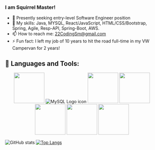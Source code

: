 ### I am Squirrel Master! 

- 🔭 Presently seeking entry-level Software Engineer position
- 🌱 My skills: 
Java, MYSQL, React/JavaScript, HTML/CSS/Bootstrap, Spring, Agile, Resp-API, Spring-Boot, AWS.
- 📫 How to reach me: 22CodingSm@gmail.com
- ⚡ Fun fact: I left my job of 10 years to hit the road full-time in my VW Campervan for 2 years! 

## 🧰 Languages and Tools:
<p align="center">
 
  
   <img src="https://cdn.jsdelivr.net/npm/programming-languages-logos/src/java/java.png" height="100">
 <img alt="MySQL Logo icon" src="https://img.icons8.com/ios-filled/344/mysql-logo.png" lazy="loaded"></img>
  <img src="https://cdn.jsdelivr.net/npm/programming-languages-logos/src/javascript/javascript.png" height="100">
 
  
  <img  width="100" height="100" class="js-search-result-thumbnail responsive-img" src="https://as1.ftcdn.net/jpg/03/04/97/12/500_F_304971218_JOSk82jpa257LXvZ0l6QLS2H7cZmUBKe.jpg" >
  
  <img width="100" height="100"   class="js-search-result-thumbnail responsive-img" src="https://as1.ftcdn.net/jpg/02/76/18/10/500_F_276181097_cmQ32J5NyNhRVvpOfJ3P1277NbHedSk5.jpg"  >
  
  <img width="100" height="100"  id="details-enlarged-image" class="js-search-result-thumbnail responsive-img" src="https://as1.ftcdn.net/jpg/01/39/48/46/500_F_139484626_cqPNhvfRtWrNMNmuSeBMBiCUkPJTzgjS.jpg" >
  
 <img width="100" height="100" id="details-enlarged-image" class="js-search-result-thumbnail responsive-img" src="https://as2.ftcdn.net/jpg/03/22/95/69/500_F_322956978_9ESBVewTYdhSu9G6qf2JazX9tUsdh53g.jpg"  >
  

</p>

![GitHub stats](https://github-readme-stats.vercel.app/api?username=KyloRich&show_icons=true&theme=chartreuse-dark)
[![Top Langs](https://github-readme-stats.vercel.app/api/top-langs/?username=KyloRich&layout=compact&theme=chartreuse-dark)](https://github.com/anuraghazra/github-readme-stats)
 
<!--
**KyloRich/KyloRich** is a ✨ _special_ ✨ repository because its `README.md` (this file) appears on your GitHub profile.
 
